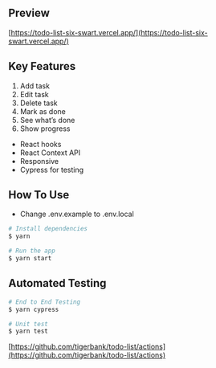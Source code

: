 ## Preview

[https://todo-list-six-swart.vercel.app/](https://todo-list-six-swart.vercel.app/)

## Key Features

1. Add task
2. Edit task
3. Delete task
4. Mark as done
5. See what’s done
6. Show progress

- React hooks
- React Context API
- Responsive
- Cypress for testing

## How To Use

- Change .env.example to .env.local

```bash
# Install dependencies
$ yarn

# Run the app
$ yarn start
```

## Automated Testing

```bash
# End to End Testing
$ yarn cypress

# Unit test
$ yarn test
```

[https://github.com/tigerbank/todo-list/actions](https://github.com/tigerbank/todo-list/actions)
